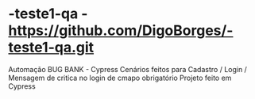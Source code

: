 # -teste1-qa -  https://github.com/DigoBorges/-teste1-qa.git
Automação BUG BANK - Cypress
Cenários feitos para Cadastro / Login / Mensagem de critica no login de cmapo obrigatório
Projeto feito em Cypress
